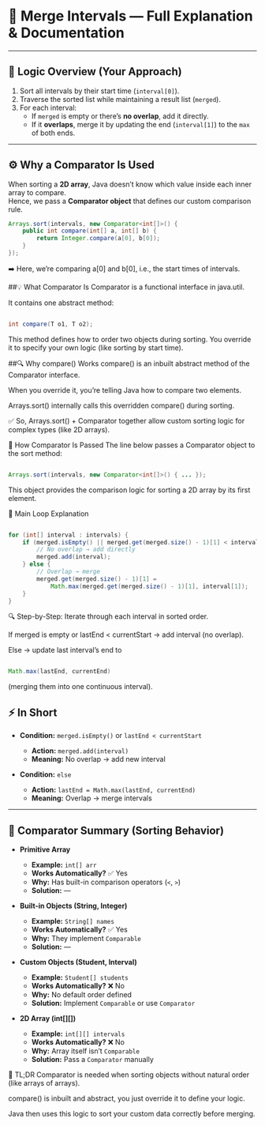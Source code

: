 # 🧩 Merge Intervals — Full Explanation & Documentation

---

## 🧠 Logic Overview (Your Approach)

1. Sort all intervals by their start time (`interval[0]`).
2. Traverse the sorted list while maintaining a result list (`merged`).
3. For each interval:
   - If `merged` is empty or there’s **no overlap**, add it directly.
   - If it **overlaps**, merge it by updating the end (`interval[1]`) to the `max` of both ends.

---

## ⚙️ Why a Comparator Is Used

When sorting a **2D array**, Java doesn’t know which value inside each inner array to compare.  
Hence, we pass a **Comparator object** that defines our custom comparison rule.

```java
Arrays.sort(intervals, new Comparator<int[]>() {
    public int compare(int[] a, int[] b) {
        return Integer.compare(a[0], b[0]);
    }
});
```
➡️ Here, we’re comparing a[0] and b[0], i.e., the start times of intervals.

##💡 What Comparator Is
Comparator<T> is a functional interface in java.util.

It contains one abstract method:

```java

int compare(T o1, T o2);
```
This method defines how to order two objects during sorting.
You override it to specify your own logic (like sorting by start time).

##🔍 Why compare() Works
compare() is an inbuilt abstract method of the Comparator interface.

When you override it, you’re telling Java how to compare two elements.

Arrays.sort() internally calls this overridden compare() during sorting.

✅ So, Arrays.sort() + Comparator together allow custom sorting logic for complex types (like 2D arrays).

🧱 How Comparator Is Passed
The line below passes a Comparator object to the sort method:

```java

Arrays.sort(intervals, new Comparator<int[]>() { ... });
```
This object provides the comparison logic for sorting a 2D array by its first element.

🔁 Main Loop Explanation
```java

for (int[] interval : intervals) {
    if (merged.isEmpty() || merged.get(merged.size() - 1)[1] < interval[0]) {
        // No overlap → add directly
        merged.add(interval);
    } else {
        // Overlap → merge
        merged.get(merged.size() - 1)[1] =
            Math.max(merged.get(merged.size() - 1)[1], interval[1]);
    }
}
```
🔍 Step-by-Step:
Iterate through each interval in sorted order.

If merged is empty or lastEnd < currentStart → add interval (no overlap).

Else → update last interval’s end to

```java

Math.max(lastEnd, currentEnd)
```
(merging them into one continuous interval).

## ⚡ In Short

- **Condition:** `merged.isEmpty()` or `lastEnd < currentStart`  
  - **Action:** `merged.add(interval)`  
  - **Meaning:** No overlap → add new interval  

- **Condition:** `else`  
  - **Action:** `lastEnd = Math.max(lastEnd, currentEnd)`  
  - **Meaning:** Overlap → merge intervals  

---

## 🧭 Comparator Summary (Sorting Behavior)

- **Primitive Array**
  - **Example:** `int[] arr`
  - **Works Automatically?** ✅ Yes
  - **Why:** Has built-in comparison operators (`<`, `>`)
  - **Solution:** —  

- **Built-in Objects (String, Integer)**
  - **Example:** `String[] names`
  - **Works Automatically?** ✅ Yes
  - **Why:** They implement `Comparable`
  - **Solution:** —  

- **Custom Objects (Student, Interval)**
  - **Example:** `Student[] students`
  - **Works Automatically?** ❌ No
  - **Why:** No default order defined
  - **Solution:** Implement `Comparable` or use `Comparator`

- **2D Array (int[][])**
  - **Example:** `int[][] intervals`
  - **Works Automatically?** ❌ No
  - **Why:** Array itself isn’t `Comparable`
  - **Solution:** Pass a `Comparator` manually

🧾 TL;DR
Comparator is needed when sorting objects without natural order (like arrays of arrays).

compare() is inbuilt and abstract, you just override it to define your logic.

Java then uses this logic to sort your custom data correctly before merging.
